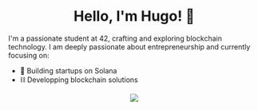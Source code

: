 
<h1 align="center">Hello, I'm Hugo! 👋</h1>

I'm a passionate student at 42, crafting and exploring blockchain technology. I am deeply passionate about entrepreneurship and currently focusing on:

- 🚀 Building startups on Solana
- ⛓️ Developping blockchain solutions

<p align="center">
  <a href="https://skillicons.dev">
    <img src="https://skillicons.dev/icons?i=solidity,rust,react,c,linux" />
  </a>
</p>
